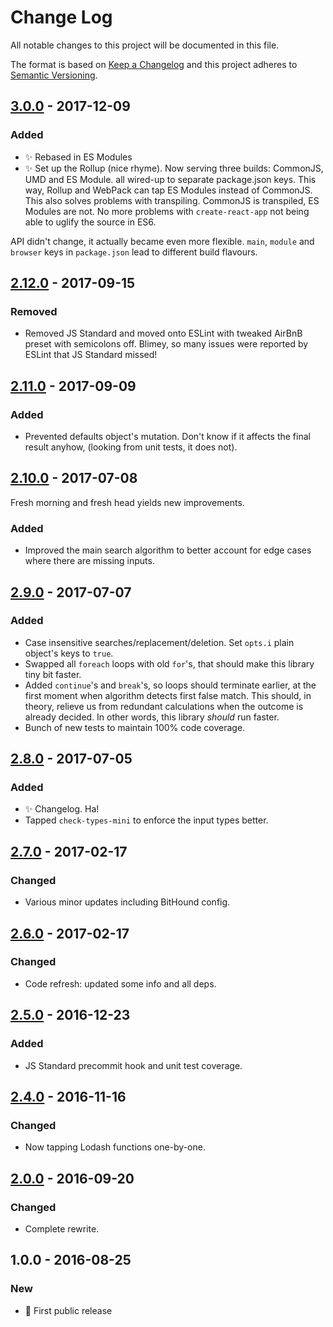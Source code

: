 # Change Log

All notable changes to this project will be documented in this file.

The format is based on [Keep a Changelog](http://keepachangelog.com/)
and this project adheres to [Semantic Versioning](http://semver.org/).

## [3.0.0] - 2017-12-09

### Added

* ✨ Rebased in ES Modules
* ✨ Set up the Rollup (nice rhyme). Now serving three builds: CommonJS, UMD and ES Module. all wired-up to separate package.json keys. This way, Rollup and WebPack can tap ES Modules instead of CommonJS. This also solves problems with transpiling. CommonJS is transpiled, ES Modules are not. No more problems with `create-react-app` not being able to uglify the source in ES6.

API didn't change, it actually became even more flexible. `main`, `module` and `browser` keys in `package.json` lead to different build flavours.

## [2.12.0] - 2017-09-15

### Removed

* Removed JS Standard and moved onto ESLint with tweaked AirBnB preset with semicolons off. Blimey, so many issues were reported by ESLint that JS Standard missed!

## [2.11.0] - 2017-09-09

### Added

* Prevented defaults object's mutation. Don't know if it affects the final result anyhow, (looking from unit tests, it does not).

## [2.10.0] - 2017-07-08

Fresh morning and fresh head yields new improvements.

### Added

* Improved the main search algorithm to better account for edge cases where there are missing inputs.

## [2.9.0] - 2017-07-07

### Added

* Case insensitive searches/replacement/deletion. Set `opts.i` plain object's keys to `true`.
* Swapped all `foreach` loops with old `for`'s, that should make this library tiny bit faster.
* Added `continue`'s and `break`'s, so loops should terminate earlier, at the first moment when algorithm detects first false match. This should, in theory, relieve us from redundant calculations when the outcome is already decided. In other words, this library _should_ run faster.
* Bunch of new tests to maintain 100% code coverage.

## [2.8.0] - 2017-07-05

### Added

* ✨ Changelog. Ha!
* Tapped `check-types-mini` to enforce the input types better.

## [2.7.0] - 2017-02-17

### Changed

* Various minor updates including BitHound config.

## [2.6.0] - 2017-02-17

### Changed

* Code refresh: updated some info and all deps.

## [2.5.0] - 2016-12-23

### Added

* JS Standard precommit hook and unit test coverage.

## [2.4.0] - 2016-11-16

### Changed

* Now tapping Lodash functions one-by-one.

## [2.0.0] - 2016-09-20

### Changed

* Complete rewrite.

## 1.0.0 - 2016-08-25

### New

* 🌟 First public release

[2.0.0]: https://github.com/codsen/easy-replace/compare/v1.0.0...v2.0.0
[2.4.0]: https://github.com/codsen/easy-replace/compare/v2.0.0...v2.4.0
[2.5.0]: https://github.com/codsen/easy-replace/compare/v2.4.0...v2.5.0
[2.6.0]: https://github.com/codsen/easy-replace/compare/v2.5.0...v2.6.0
[2.7.0]: https://github.com/codsen/easy-replace/compare/v2.6.0...v2.7.0
[2.8.0]: https://github.com/codsen/easy-replace/compare/v2.7.0...v2.8.0
[2.9.0]: https://github.com/codsen/easy-replace/compare/v2.8.0...v2.9.0
[2.10.0]: https://github.com/codsen/easy-replace/compare/v2.9.0...v2.10.0
[2.11.0]: https://github.com/codsen/easy-replace/compare/v2.10.0...v2.11.0
[2.12.0]: https://github.com/codsen/easy-replace/compare/v2.11.0...v2.12.0
[3.0.0]: https://github.com/codsen/easy-replace/compare/v2.12.0...v3.0.0
